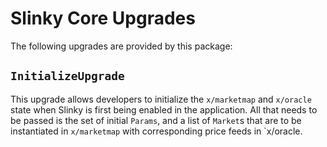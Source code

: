 # Slinky Core Upgrades

The following upgrades are provided by this package:

## `InitializeUpgrade`

This upgrade allows developers to initialize the `x/marketmap` and `x/oracle` state when Slinky is first
being enabled in the application.  All that needs to be passed is the set of initial `Params`, and a list 
of `Market`s that are to be instantiated in `x/marketmap` with corresponding price feeds in `x/oracle.
